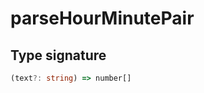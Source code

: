 # parseHourMinutePair

## Type signature

<!-- prettier-ignore-start -->
```typescript
(text?: string) => number[]
```
<!-- prettier-ignore-end -->
